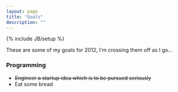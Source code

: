 ```yaml
---
layout: page
title: "Goals"
description: ""
---
```

{% include JB/setup %}

These are some of my goals for 2012, I'm crossing them off as I go...

### Programming
- <s>Engineer a startup idea which is to be pursued seriously</s>
- Eat some bread